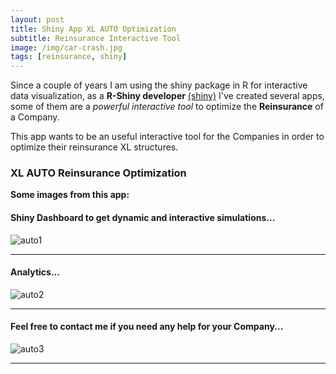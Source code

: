 ```yaml
---
layout: post
title: Shiny App XL AUTO Optimization
subtitle: Reinsurance Interactive Tool
image: /img/car-crash.jpg
tags: [reinsurance, shiny]
---
```


Since a couple of years I am using the shiny package in R for interactive data visualization, as a **R-Shiny developer** [(shiny)](http://shiny.rstudio.com/tutorial/) I've created several apps, some of them are a *powerful interactive tool* to optimize the **Reinsurance** of a Company.

This app wants to be an useful interactive tool for the Companies in order to optimize their reinsurance XL structures.   

### XL AUTO Reinsurance Optimization
**Some images from this app:**

#### Shiny Dashboard to get dynamic and interactive simulations...
![auto1](http://i63.tinypic.com/axbed0.png)
* * *
#### Analytics...
![auto2](http://i64.tinypic.com/24ycro8.png)
* * *
#### Feel free to contact me if you need any help for your Company...
![auto3](http://i67.tinypic.com/15yiw49.png)
* * *
